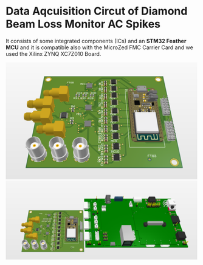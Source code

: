 # Data Aqcuisition Circut of Diamond Beam Loss Monitor AC Spikes

It consists of some integrated components (ICs) and an **STM32 Feather MCU** and it is compatible also with the MicroZed FMC Carrier Card and we used the Xilinx ZYNQ XC7Z010 Board.

![photo](Screenshot_5.png)
![photo](Screenshot_6.png)
